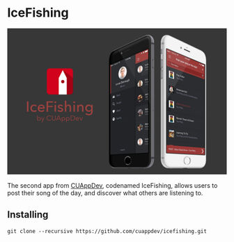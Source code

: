 # IceFishing

![alt text](https://raw.githubusercontent.com/cuappdev/icefishing/master/IceFishingPromo.jpg "Ice Fishing Promo")

The second app from [CUAppDev](http://www.cuappdev.org/home), codenamed IceFishing, allows users to post their song of the day, and discover what others are listening to.

## Installing
```
git clone --recursive https://github.com/cuappdev/icefishing.git
```
